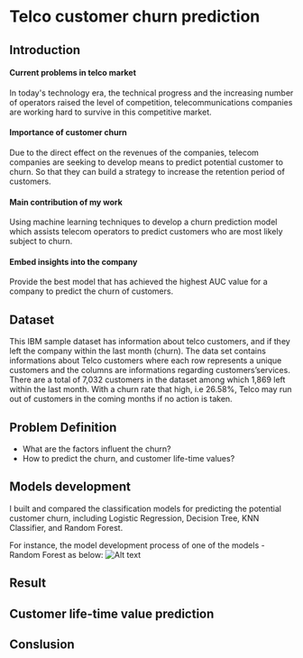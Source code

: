 # Telco customer churn prediction

## Introduction 

#### Current problems in telco market
In today's technology era, the technical progress and the increasing number of operators raised the level of competition, 
telecommunications companies are working hard to survive in this competitive market.

#### Importance of customer churn
Due to the direct effect on the revenues of the companies, telecom companies are seeking to develop means to predict potential customer to churn. So that they can build a strategy to increase the retention period of customers.

#### Main contribution of my work
Using machine learning techniques to develop a churn prediction model which assists telecom operators to predict customers who are most likely subject to churn.

#### Embed insights into the company
Provide the best model that has achieved the highest AUC value for a company to predict the churn of customers.

## Dataset

This IBM sample dataset has information about telco customers, and if they left the company within the last month (churn).
The data set contains informations about Telco customers where each row represents a unique customers and the columns are informations regarding customers’services.
There are a total of 7,032 customers in the dataset among which 1,869 left within the last month.
With a churn rate that high, i.e 26.58%, Telco may run out of customers in the coming months if no action is taken.

## Problem Definition

- What are the factors influent the churn?
- How to predict the churn, and customer life-time values?

## Models development  

I built and compared the classification models for predicting the potential customer churn, including Logistic Regression, Decision Tree, KNN Classifier, and Random Forest.

For instance, the model development process of one of the models - Random Forest as below:
![Alt text](https://github.com/miayuxin/machine-learning-project/blob/master/Telco%20customer%20churn%20prediction/Image/rf_process.png)

## Result 





## Customer life-time value prediction




## Conslusion 
